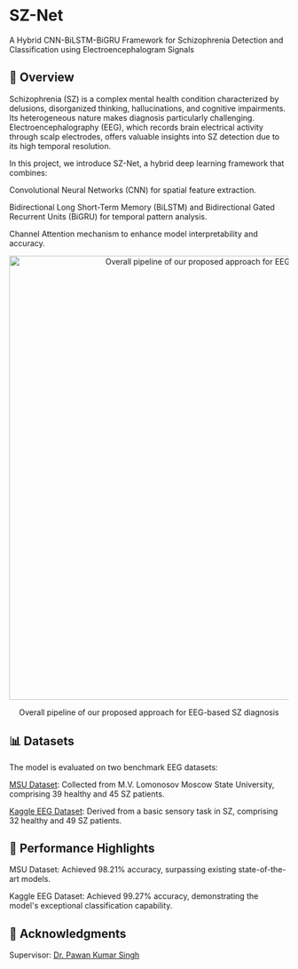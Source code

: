 # SZ-Net
A Hybrid CNN-BiLSTM-BiGRU Framework for Schizophrenia Detection and Classification using Electroencephalogram Signals

## 🧠 Overview
Schizophrenia (SZ) is a complex mental health condition characterized by delusions, disorganized thinking, hallucinations, and cognitive impairments. Its heterogeneous nature makes diagnosis particularly challenging. Electroencephalography (EEG), which records brain electrical activity through scalp electrodes, offers valuable insights into SZ detection due to its high temporal resolution.

In this project, we introduce SZ-Net, a hybrid deep learning framework that combines:

Convolutional Neural Networks (CNN) for spatial feature extraction.

Bidirectional Long Short-Term Memory (BiLSTM) and Bidirectional Gated Recurrent Units (BiGRU) for temporal pattern analysis.

Channel Attention mechanism to enhance model interpretability and accuracy.


<div align="center">
    <img src="https://github.com/user-attachments/assets/773d5855-516c-426b-8031-dec3e0befb87" alt="Overall pipeline of our proposed approach for EEG-based SZ diagnosis" width="800">
    <p>Overall pipeline of our proposed approach for EEG-based SZ diagnosis</p>
</div>



## 📊 Datasets
The model is evaluated on two benchmark EEG datasets:

[MSU Dataset](http://brain.bio.msu.ru/eeg_schizophrenia.htm): Collected from M.V. Lomonosov Moscow State University, comprising 39 healthy and 45 SZ patients.

[Kaggle EEG Dataset](https://www.kaggle.com/datasets/broach/button-tone-sz): Derived from a basic sensory task in SZ, comprising 32 healthy and 49 SZ patients.

## 🚀 Performance Highlights

MSU Dataset: Achieved 98.21% accuracy, surpassing existing state-of-the-art models.

Kaggle EEG Dataset: Achieved 99.27% accuracy, demonstrating the model's exceptional classification capability.

## 🤝 Acknowledgments

Supervisor: [Dr. Pawan Kumar Singh](https://scholar.google.co.in/citations?user=LctgJHoAAAAJ&hl=en)

